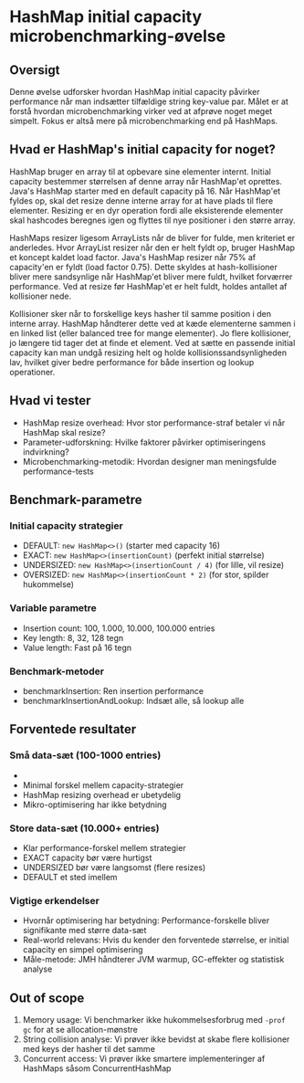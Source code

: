 # HashMap initial capacity microbenchmarking-øvelse

## Oversigt

Denne øvelse udforsker hvordan HashMap initial capacity påvirker performance når man indsætter tilfældige string
key-value par. Målet er at forstå hvordan microbenchmarking virker ved at afprøve noget meget simpelt. Fokus er altså
mere på microbenchmarking end på HashMaps.

## Hvad er HashMap's initial capacity for noget?

HashMap bruger en array til at opbevare sine elementer internt. Initial capacity bestemmer størrelsen af denne array når
HashMap'et oprettes. Java's HashMap starter med en default capacity på 16. Når HashMap'et fyldes op, skal det resize
denne interne array for at have plads til flere elementer. Resizing er en dyr operation fordi alle eksisterende
elementer skal hashcodes beregnes igen og flyttes til nye positioner i den større array.

HashMaps resizer ligesom ArrayLists når de bliver for fulde, men kriteriet er anderledes. Hvor ArrayList resizer når
den er helt fyldt op, bruger HashMap et koncept kaldet load factor. Java's HashMap resizer når 75% af capacity'en er
fyldt (load factor 0.75). Dette skyldes at hash-kollisioner bliver mere sandsynlige når HashMap'et bliver mere fuldt,
hvilket forværrer performance. Ved at resize før HashMap'et er helt fuldt, holdes antallet af kollisioner nede.

Kollisioner sker når to forskellige keys hasher til samme position i den interne array. HashMap håndterer dette ved at
kæde elementerne sammen i en linked list (eller balanced tree for mange elementer). Jo flere kollisioner, jo længere
tid tager det at finde et element. Ved at sætte en passende initial capacity kan man undgå resizing helt og holde
kollisionssandsynligheden lav, hvilket giver bedre performance for både insertion og lookup operationer.

## Hvad vi tester

- HashMap resize overhead: Hvor stor performance-straf betaler vi når HashMap skal resize?
- Parameter-udforskning: Hvilke faktorer påvirker optimiseringens indvirkning?
- Microbenchmarking-metodik: Hvordan designer man meningsfulde performance-tests

## Benchmark-parametre

### Initial capacity strategier

- DEFAULT: `new HashMap<>()` (starter med capacity 16)
- EXACT: `new HashMap<>(insertionCount)` (perfekt initial størrelse)
- UNDERSIZED: `new HashMap<>(insertionCount / 4)` (for lille, vil resize)
- OVERSIZED: `new HashMap<>(insertionCount * 2)` (for stor, spilder hukommelse)

### Variable parametre

- Insertion count: 100, 1.000, 10.000, 100.000 entries
- Key length: 8, 32, 128 tegn
- Value length: Fast på 16 tegn

### Benchmark-metoder

- benchmarkInsertion: Ren insertion performance
- benchmarkInsertionAndLookup: Indsæt alle, så lookup alle

## Forventede resultater

### Små data-sæt (100-1000 entries)
- 
- Minimal forskel mellem capacity-strategier
- HashMap resizing overhead er ubetydelig
- Mikro-optimisering har ikke betydning

### Store data-sæt (10.000+ entries)

- Klar performance-forskel mellem strategier
- EXACT capacity bør være hurtigst
- UNDERSIZED bør være langsomst (flere resizes)
- DEFAULT et sted imellem

### Vigtige erkendelser

- Hvornår optimisering har betydning: Performance-forskelle bliver signifikante med større data-sæt
- Real-world relevans: Hvis du kender den forventede størrelse, er initial capacity en simpel optimisering
- Måle-metode: JMH håndterer JVM warmup, GC-effekter og statistisk analyse

## Out of scope

1. Memory usage: Vi benchmarker ikke hukommelsesforbrug med `-prof gc` for at se allocation-mønstre
3. String collision analyse: Vi prøver ikke bevidst at skabe flere kollisioner med keys der hasher til det samme
4. Concurrent access: Vi prøver ikke smartere implementeringer af HashMaps såsom ConcurrentHashMap
